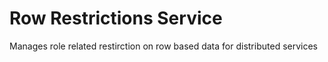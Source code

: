 # Row Restrictions Service

Manages role related restirction on row based data for distributed services
